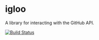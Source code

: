 # igloo

A library for interacting with the GitHub API.

[![Build Status](https://travis-ci.org/KyoriPowered/igloo.svg?branch=master)](https://travis-ci.org/KyoriPowered/igloo)
